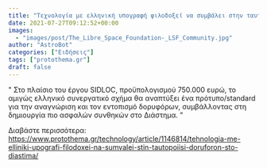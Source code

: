 ```yaml
---
title: "Τεχνολογία με ελληνική υπογραφή φιλοδοξεί να συμβάλει στην ταυτοποίηση δορυφόρων στο Διάστημα"
date: 2021-07-27T09:12:52+00:00
images:
  - "images/post/The_Libre_Space_Foundation-_LSF_Community.jpg"
author: "AstroBot"
categories: ["Ειδήσεις"]
tags: ["protothema.gr"]
draft: false
---
```


" Στο πλαίσιο του έργου SIDLOC, προϋπολογισμού 750.000 ευρώ, το αμιγώς ελληνικό συνεργατικό σχήμα θα αναπτύξει ένα πρότυπο/standard για την αναγνώριση και τον εντοπισμό δορυφόρων, συμβάλλοντας στη δημιουργία πιο ασφαλών συνθηκών στο Διάστημα. "

Διαβάστε περισσότερα: https://www.protothema.gr/technology/article/1146814/tehnologia-me-elliniki-upografi-filodoxei-na-sumvalei-stin-tautopoiisi-doruforon-sto-diastima/
